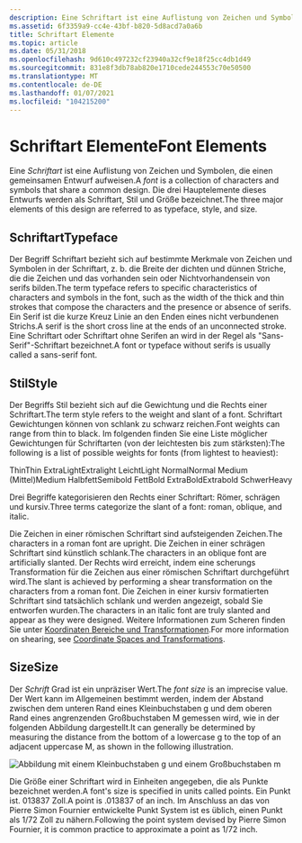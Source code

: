 ```yaml
---
description: Eine Schriftart ist eine Auflistung von Zeichen und Symbolen, die einen gemeinsamen Entwurf aufweisen. Die drei Hauptelemente dieses Entwurfs werden als Schriftart, Stil und Größe bezeichnet.
ms.assetid: 6f3359a9-cc4e-43bf-b820-5d8acd7a0a6b
title: Schriftart Elemente
ms.topic: article
ms.date: 05/31/2018
ms.openlocfilehash: 9d610c497232cf23940a32cf9e18f25cc4db1d49
ms.sourcegitcommit: 831e8f3db78ab820e1710cede244553c70e50500
ms.translationtype: MT
ms.contentlocale: de-DE
ms.lasthandoff: 01/07/2021
ms.locfileid: "104215200"
---
```

# <a name="font-elements"></a><span data-ttu-id="4c158-104">Schriftart Elemente</span><span class="sxs-lookup"><span data-stu-id="4c158-104">Font Elements</span></span>

<span data-ttu-id="4c158-105">Eine *Schriftart* ist eine Auflistung von Zeichen und Symbolen, die einen gemeinsamen Entwurf aufweisen.</span><span class="sxs-lookup"><span data-stu-id="4c158-105">A *font* is a collection of characters and symbols that share a common design.</span></span> <span data-ttu-id="4c158-106">Die drei Hauptelemente dieses Entwurfs werden als Schriftart, Stil und Größe bezeichnet.</span><span class="sxs-lookup"><span data-stu-id="4c158-106">The three major elements of this design are referred to as typeface, style, and size.</span></span>

## <a name="typeface"></a><span data-ttu-id="4c158-107">Schriftart</span><span class="sxs-lookup"><span data-stu-id="4c158-107">Typeface</span></span>

<span data-ttu-id="4c158-108">Der Begriff Schriftart bezieht sich auf bestimmte Merkmale von Zeichen und Symbolen in der Schriftart, z. b. die Breite der dichten und dünnen Striche, die die Zeichen und das vorhanden sein oder Nichtvorhandensein von serifs bilden.</span><span class="sxs-lookup"><span data-stu-id="4c158-108">The term typeface refers to specific characteristics of characters and symbols in the font, such as the width of the thick and thin strokes that compose the characters and the presence or absence of serifs.</span></span> <span data-ttu-id="4c158-109">Ein Serif ist die kurze Kreuz Linie an den Enden eines nicht verbundenen Strichs.</span><span class="sxs-lookup"><span data-stu-id="4c158-109">A serif is the short cross line at the ends of an unconnected stroke.</span></span> <span data-ttu-id="4c158-110">Eine Schriftart oder Schriftart ohne Serifen an wird in der Regel als "Sans-Serif"-Schriftart bezeichnet.</span><span class="sxs-lookup"><span data-stu-id="4c158-110">A font or typeface without serifs is usually called a sans-serif font.</span></span>

## <a name="style"></a><span data-ttu-id="4c158-111">Stil</span><span class="sxs-lookup"><span data-stu-id="4c158-111">Style</span></span>

<span data-ttu-id="4c158-112">Der Begriffs Stil bezieht sich auf die Gewichtung und die Rechts einer Schriftart.</span><span class="sxs-lookup"><span data-stu-id="4c158-112">The term style refers to the weight and slant of a font.</span></span> <span data-ttu-id="4c158-113">Schriftart Gewichtungen können von schlank zu schwarz reichen.</span><span class="sxs-lookup"><span data-stu-id="4c158-113">Font weights can range from thin to black.</span></span> <span data-ttu-id="4c158-114">Im folgenden finden Sie eine Liste möglicher Gewichtungen für Schriftarten (von der leichtesten bis zum stärksten):</span><span class="sxs-lookup"><span data-stu-id="4c158-114">The following is a list of possible weights for fonts (from lightest to heaviest):</span></span>

<dl> <span data-ttu-id="4c158-115">Thin</span><span class="sxs-lookup"><span data-stu-id="4c158-115">Thin</span></span>  
<span data-ttu-id="4c158-116">ExtraLight</span><span class="sxs-lookup"><span data-stu-id="4c158-116">Extralight</span></span>  
<span data-ttu-id="4c158-117">Leicht</span><span class="sxs-lookup"><span data-stu-id="4c158-117">Light</span></span>  
<span data-ttu-id="4c158-118">Normal</span><span class="sxs-lookup"><span data-stu-id="4c158-118">Normal</span></span>  
<span data-ttu-id="4c158-119">Medium (Mittel)</span><span class="sxs-lookup"><span data-stu-id="4c158-119">Medium</span></span>  
<span data-ttu-id="4c158-120">Halbfett</span><span class="sxs-lookup"><span data-stu-id="4c158-120">Semibold</span></span>  
<span data-ttu-id="4c158-121">Fett</span><span class="sxs-lookup"><span data-stu-id="4c158-121">Bold</span></span>  
<span data-ttu-id="4c158-122">ExtraBold</span><span class="sxs-lookup"><span data-stu-id="4c158-122">Extrabold</span></span>  
<span data-ttu-id="4c158-123">Schwer</span><span class="sxs-lookup"><span data-stu-id="4c158-123">Heavy</span></span>  
</dl>

<span data-ttu-id="4c158-124">Drei Begriffe kategorisieren den Rechts einer Schriftart: Römer, schrägen und kursiv.</span><span class="sxs-lookup"><span data-stu-id="4c158-124">Three terms categorize the slant of a font: roman, oblique, and italic.</span></span>

<span data-ttu-id="4c158-125">Die Zeichen in einer römischen Schriftart sind aufsteigenden Zeichen.</span><span class="sxs-lookup"><span data-stu-id="4c158-125">The characters in a roman font are upright.</span></span> <span data-ttu-id="4c158-126">Die Zeichen in einer schrägen Schriftart sind künstlich schlank.</span><span class="sxs-lookup"><span data-stu-id="4c158-126">The characters in an oblique font are artificially slanted.</span></span> <span data-ttu-id="4c158-127">Der Rechts wird erreicht, indem eine scherungs Transformation für die Zeichen aus einer römischen Schriftart durchgeführt wird.</span><span class="sxs-lookup"><span data-stu-id="4c158-127">The slant is achieved by performing a shear transformation on the characters from a roman font.</span></span> <span data-ttu-id="4c158-128">Die Zeichen in einer kursiv formatierten Schriftart sind tatsächlich schlank und werden angezeigt, sobald Sie entworfen wurden.</span><span class="sxs-lookup"><span data-stu-id="4c158-128">The characters in an italic font are truly slanted and appear as they were designed.</span></span> <span data-ttu-id="4c158-129">Weitere Informationen zum Scheren finden Sie unter [Koordinaten Bereiche und Transformationen](coordinate-spaces-and-transformations.md).</span><span class="sxs-lookup"><span data-stu-id="4c158-129">For more information on shearing, see [Coordinate Spaces and Transformations](coordinate-spaces-and-transformations.md).</span></span>

## <a name="size"></a><span data-ttu-id="4c158-130">Size</span><span class="sxs-lookup"><span data-stu-id="4c158-130">Size</span></span>

<span data-ttu-id="4c158-131">Der *Schrift* Grad ist ein unpräziser Wert.</span><span class="sxs-lookup"><span data-stu-id="4c158-131">The *font size* is an imprecise value.</span></span> <span data-ttu-id="4c158-132">Der Wert kann im Allgemeinen bestimmt werden, indem der Abstand zwischen dem unteren Rand eines Kleinbuchstaben g und dem oberen Rand eines angrenzenden Großbuchstaben M gemessen wird, wie in der folgenden Abbildung dargestellt.</span><span class="sxs-lookup"><span data-stu-id="4c158-132">It can generally be determined by measuring the distance from the bottom of a lowercase g to the top of an adjacent uppercase M, as shown in the following illustration.</span></span>

![Abbildung mit einem Kleinbuchstaben g und einem Großbuchstaben m](images/csftx-01.png)

<span data-ttu-id="4c158-134">Die Größe einer Schriftart wird in Einheiten angegeben, die als Punkte bezeichnet werden.</span><span class="sxs-lookup"><span data-stu-id="4c158-134">A font's size is specified in units called points.</span></span> <span data-ttu-id="4c158-135">Ein Punkt ist. 013837 Zoll.</span><span class="sxs-lookup"><span data-stu-id="4c158-135">A point is .013837 of an inch.</span></span> <span data-ttu-id="4c158-136">Im Anschluss an das von Pierre Simon Fournier entwickelte Punkt System ist es üblich, einen Punkt als 1/72 Zoll zu nähern.</span><span class="sxs-lookup"><span data-stu-id="4c158-136">Following the point system devised by Pierre Simon Fournier, it is common practice to approximate a point as 1/72 inch.</span></span>

 

 




